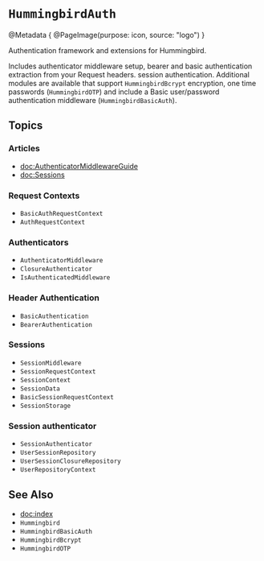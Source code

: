 # ``HummingbirdAuth``

@Metadata {
    @PageImage(purpose: icon, source: "logo")
}

Authentication framework and extensions for Hummingbird.

Includes authenticator middleware setup, bearer and basic authentication extraction from your Request headers. session authentication. Additional modules are available that support ``HummingbirdBcrypt`` encryption, one time passwords (``HummingbirdOTP``) and include a Basic user/password authentication middleware (``HummingbirdBasicAuth``).

## Topics

### Articles

- <doc:AuthenticatorMiddlewareGuide>
- <doc:Sessions>

### Request Contexts

- ``BasicAuthRequestContext``
- ``AuthRequestContext``

### Authenticators

- ``AuthenticatorMiddleware``
- ``ClosureAuthenticator``
- ``IsAuthenticatedMiddleware``

### Header Authentication

- ``BasicAuthentication``
- ``BearerAuthentication``

### Sessions

- ``SessionMiddleware``
- ``SessionRequestContext``
- ``SessionContext``
- ``SessionData``
- ``BasicSessionRequestContext``
- ``SessionStorage``

### Session authenticator

- ``SessionAuthenticator``
- ``UserSessionRepository``
- ``UserSessionClosureRepository``
- ``UserRepositoryContext``

## See Also

- <doc:index>
- ``Hummingbird``
- ``HummingbirdBasicAuth``
- ``HummingbirdBcrypt``
- ``HummingbirdOTP``
